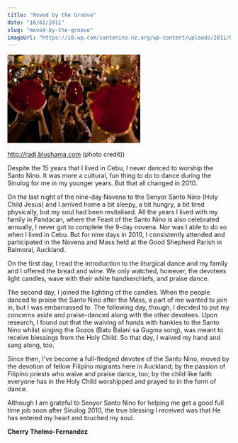 ```yaml
---
title: "Moved by the Groove"
date: "16/01/2011"
slug: "moved-by-the-groove"
imageUrl: "https://i0.wp.com/santonino-nz.org/wp-content/uploads/2011/01/20100116-dsc_1766-300x199.jpg?resize=300%2C199"
---
```


[![](assets\images\20100116-dsc_1766-300x199.jpg "20100116-dsc_1766")](https://i0.wp.com/santonino-nz.org/wp-content/uploads/2011/01/20100116-dsc_1766.jpg)

http://radj.blushama.com (photo credit))

Despite the 15 years that I lived in Cebu, I never danced to worship the Santo Nino. It was more a cultural, fun thing to do to dance during the Sinulog for me in my younger years. But that all changed in 2010.

On the last night of the nine-day Novena to the Senyor Santo Nino (Holy Child Jesus) and I arrived home a bit sleepy, a bit hungry, a bit tired physically, but my soul had been revitalised. All the years I lived with my family in Pandacan, where the Feast of the Santo Nino is also celebrated annually, I never got to complete the 9-day novena. Nor was I able to do so when I lived in Cebu. But for nine days in 2010, I consistently attended and participated in the Novena and Mass held at the Good Shepherd Parish in Balmoral, Auckland.

On the first day, I read the introduction to the liturgical dance and my family and I offered the bread and wine. We only watched, however, the devotees light candles, wave with their white handkerchiefs, and praise dance.

The second day, I joined the lighting of the candles. When the people danced to praise the Santo Nino after the Mass, a part of me wanted to join in, but I was embarrassed to. The following day, though, I decided to put my concerns aside and praise-danced along with the other devotees. Upon research, I found out that the waiving of hands with hankies to the Santo Nino whilst singing the Gozos (Bato Balani sa Gugma song), was meant to receive blessings from the Holy Child. So that day, I waived my hand and sang along, too.

Since then, I've become a full-fledged devotee of the Santo Nino, moved by the devotion of fellow Filipino migrants here in Auckland; by the passion of Filipino priests who waive and praise dance, too; by the child like faith everyone has in the Holy Child worshipped and prayed to in the form of dance.

Although I am grateful to Senyor Santo Nino for helping me get a good full time job soon after Sinulog 2010, the true blessing I received was that He has entered my heart and touched my soul.

**Cherry Thelmo-Fernandez**[  
](http://www.joomlavision.com/ "Joomla Templates")